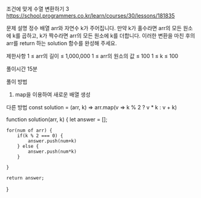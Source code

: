 조건에 맞게 수열 변환하기 3
https://school.programmers.co.kr/learn/courses/30/lessons/181835

문제 설명
정수 배열 arr와 자연수 k가 주어집니다.
만약 k가 홀수라면 arr의 모든 원소에 k를 곱하고, k가 짝수라면 arr의 모든 원소에 k를 더합니다.
이러한 변환을 마친 후의 arr를 return 하는 solution 함수를 완성해 주세요.

제한사항
1 ≤ arr의 길이 ≤ 1,000,000
1 ≤ arr의 원소의 값 ≤ 100
1 ≤ k ≤ 100

풀이시간
15분

풀이 방법

1. map을 이용하여 새로운 배열 생성

다른 방법
const solution = (arr, k) => arr.map(v => k % 2 ? v \* k : v + k)

function solution(arr, k) {
let answer = [];

    for(num of arr) {
        if(k % 2 === 0) {
            answer.push(num+k)
        } else {
            answer.push(num*k)
        }

    }

    return answer;

}
